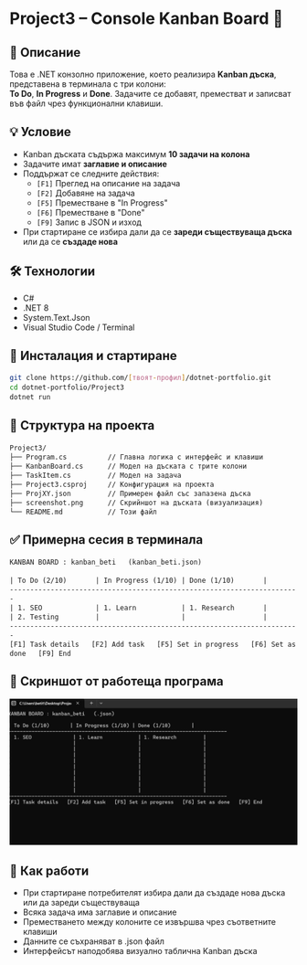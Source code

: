 # Project3 – Console Kanban Board 🧩

## 🧾 Описание  
Това е .NET конзолно приложение, което реализира **Kanban дъска**, представена в терминала с три колони:  
**To Do**, **In Progress** и **Done**. Задачите се добавят, преместват и записват във файл чрез функционални клавиши.

## 💡 Условие  
- Kanban дъската съдържа максимум **10 задачи на колона**
- Задачите имат **заглавие и описание**
- Поддържат се следните действия:
  - `[F1]` Преглед на описание на задача
  - `[F2]` Добавяне на задача
  - `[F5]` Преместване в "In Progress"
  - `[F6]` Преместване в "Done"
  - `[F9]` Запис в JSON и изход
- При стартиране се избира дали да се **зареди съществуваща дъска** или да се **създаде нова**

## 🛠️ Технологии  
- C#  
- .NET 8  
- System.Text.Json  
- Visual Studio Code / Terminal  

## 🧪 Инсталация и стартиране

```bash
git clone https://github.com/[твоят-профил]/dotnet-portfolio.git
cd dotnet-portfolio/Project3
dotnet run
```

## 📁 Структура на проекта  

```
Project3/
├── Program.cs          // Главна логика с интерфейс и клавиши
├── KanbanBoard.cs      // Модел на дъската с трите колони
├── TaskItem.cs         // Модел на задача
├── Project3.csproj     // Конфигурация на проекта
├── ProjXY.json         // Примерен файл със запазена дъска
├── screenshot.png      // Скрийншот на дъската (визуализация)
└── README.md           // Този файл

```
## ✅ Примерна сесия в терминала
```
KANBAN BOARD : kanban_beti   (kanban_beti.json)

| To Do (2/10)       | In Progress (1/10) | Done (1/10)       |
-----------------------------------------------------------------------
| 1. SEO             | 1. Learn           | 1. Research       |
| 2. Testing         |                    |                   |
-----------------------------------------------------------------------
[F1] Task details   [F2] Add task   [F5] Set in progress   [F6] Set as done   [F9] End

```

## 📸 Скриншот от работеща програма  
![Примерен изглед](./screenshot.png)

## 🧩 Как работи 

- При стартиране потребителят избира дали да създаде нова дъска или да зареди съществуваща
- Всяка задача има заглавие и описание
- Преместването между колоните се извършва чрез съответните клавиши
- Данните се съхраняват в .json файл
- Интерфейсът наподобява визуално таблична Kanban дъска




